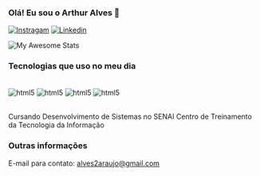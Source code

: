 ### Olá! Eu sou o Arthur Alves 👋

[![Instragam](https://img.shields.io/badge/Instagram-E4405F?style=for-the-badge&logo=instagram&logoColor=white)](https://www.instagram.com/arthur__alves06/) [![Linkedin](https://img.shields.io/badge/LinkedIn-0077B5?style=for-the-badge&logo=linkedin&logoColor=white)](https://www.linkedin.com/in/arthur-araujo-b3746734a/)

![My Awesome Stats](https://awesome-github-stats.azurewebsites.net/user-stats/Arthur-Alvess?cardType=github&theme=Kacho-ga&preferLogin=false&Background=000000&Text=FFFFFF&Title=FF0000&Ring=FF0000&Border=000000)

### Tecnologias que uso no meu dia

<div style="display: inline_block"><br/>
    <img align="center" alt="html5" src="https://img.shields.io/badge/Java-ED8B00?style=for-the-badge&logo=openjdk&logoColor=white"/> <img align="center" alt="html5" src="https://img.shields.io/badge/C%2B%2B-00599C?style=for-the-badge&logo=c%2B%2B&logoColor=white"/> <img align="center" alt="html5" src="https://img.shields.io/badge/Microsoft_SQL_Server-CC2927?style=for-the-badge&logo=microsoft-sql-server&logoColor=white"/> <img align="center" alt="html5" src="https://img.shields.io/badge/Visual%20Studio%20Code-0078d7.svg?style=for-the-badge&logo=visual-studio-code&logoColor=white)" />
</div><br/>


Cursando Desenvolvimento de Sistemas no SENAI Centro de Treinamento da Tecnologia da Informação

### Outras informações
E-mail para contato: [alves2araujo@gmail.com]()<br/>
